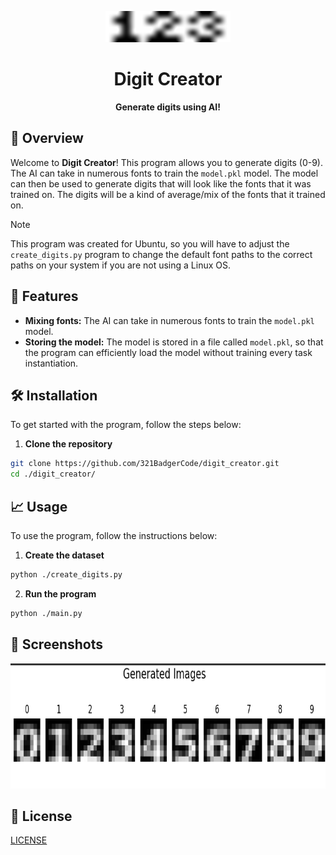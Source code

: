 <p align="center">
	<img src="./asset/logo.png" alt="Logo" width="200" height="50">
</p>

<h1 align="center">Digit Creator</h1>

<p align="center">
	<strong>Generate digits using AI!</strong>
</p>

## 🚀 Overview

Welcome to **Digit Creator**! This program allows you to generate digits (0-9). The AI can take in numerous fonts to train the `model.pkl` model. The model can then be used to generate digits that will look like the fonts that it was trained on. The digits will be a kind of average/mix of the fonts that it trained on.

> [!NOTE]
> This program was created for Ubuntu, so you will have to adjust the `create_digits.py` program to change the default font paths to the correct paths on your system if you are not using a Linux OS.

## 🎨 Features

- **Mixing fonts:** The AI can take in numerous fonts to train the `model.pkl` model.
- **Storing the model:** The model is stored in a file called `model.pkl`, so that the program can efficiently load the model without training every task instantiation.

## 🛠️ Installation

To get started with the program, follow the steps below:

1. **Clone the repository**
```sh
git clone https://github.com/321BadgerCode/digit_creator.git
cd ./digit_creator/
```

## 📈 Usage

To use the program, follow the instructions below:

1. **Create the dataset**
```sh
python ./create_digits.py
```

2. **Run the program**
```sh
python ./main.py
```

## 📸 Screenshots

<p align="center">
	<img src="./asset/ex.png" alt="Example" width="800" height="200">
</p>

## 📜 License

[LICENSE](./LICENSE)